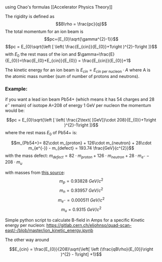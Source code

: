 
using Chao's formulas [[Accelerator Physics Theory]]

The rigidity is defined as
$$B\rho = \frac{pc}{q}$$
The total momentum for an ion beam is
$$pc={E_{0}\sqrt{\gamma^{2}-1}}$$
$$pc = E_{0}\sqrt{\left [ \left( \frac{E_{cin}}{E_{0}}+1\right )^{2}-1\right ]}$$
with $E_{0}$ the rest mass of the ion and $\gamma=\frac{E}{E_{0}}=\frac{E_{0}+E_{cin}}{E_{0}} = \frac{E_{cin}}{E_{0}}+1$

The kinetic energy for an ion beam is $E_{cin}=E_{cin\text{ per nucleon}}\cdot A$ where A is the atomic mass number (sum of number of protons and neutrons).

### Example:
if you want a lead ion beam Pb54+ (which means it has 54 charges and 28 $e^{-}$ remain) of isotope A=208 of energy 1 GeV per nucleon the momentum would be:

$$pc = E_{0}\sqrt{\left [ \left( \frac{2\text{ [GeV]}\cdot 208}{E_{0}}+1\right )^{2}-1\right ]}$$
where the rest mass $E_{0}$ of Pb54+ is:

$$m_{Pb54+}= 82\cdot m_{proton} + 126\cdot m_{neutron} + 28\cdot m_{e^{-}} - m_{defect} = 193.74 \frac{GeV}{c^{2}}$$
with the mass defect: $m_{defect}=82\cdot m_{proton} + 126\cdot m_{neutron} + 28\cdot m_{e^{-}} - 208\cdot m_{u}$

with masses from [this source](http://physics.bu.edu/~duffy/sc546_notes10/mass_defect.html):
$$m_{p} = 0.93828 \text{ } GeV/c^{2}$$
$$m_{n} = 0.93957 \text{ } GeV/c^{2}$$
$$m_{e^{-}} = 0.000511 \text{ } GeV/c^{2}$$
$$m_{u} = 0.9315 \text{ } GeV/c^{2}$$

Simple python script to calculate B-field in Amps for a specific Kinetic energy per nucleon: https://gitlab.cern.ch/eljohnso/quad-scan-east/-/blob/master/ion_kinetic_energy.ipynb

The other way around

$$E_{cin} = \frac{E_{0}}{208}\sqrt{\left[ \left (\frac{qB\rho}{E_{0}}\right )^{2} - 1\right] +1}$$
